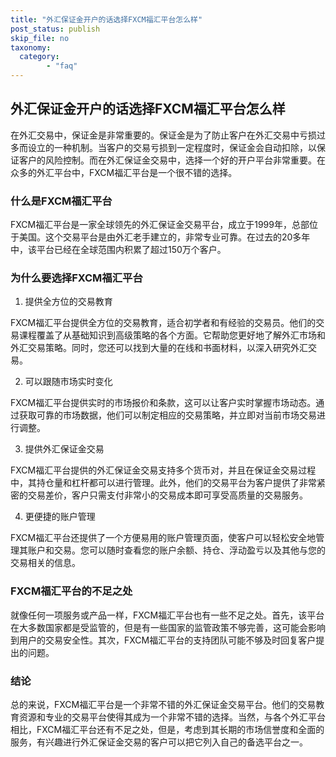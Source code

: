 ```yaml
---
title: "外汇保证金开户的话选择FXCM福汇平台怎么样"
post_status: publish
skip_file: no
taxonomy:
  category:
        - "faq"
---
```


## 外汇保证金开户的话选择FXCM福汇平台怎么样

在外汇交易中，保证金是非常重要的。保证金是为了防止客户在外汇交易中亏损过多而设立的一种机制。当客户的交易亏损到一定程度时，保证金会自动扣除，以保证客户的风险控制。而在外汇保证金交易中，选择一个好的开户平台非常重要。在众多的外汇平台中，FXCM福汇平台是一个很不错的选择。

### 什么是FXCM福汇平台

FXCM福汇平台是一家全球领先的外汇保证金交易平台，成立于1999年，总部位于美国。这个交易平台是由外汇老手建立的，非常专业可靠。在过去的20多年中，该平台已经在全球范围内积累了超过150万个客户。

### 为什么要选择FXCM福汇平台

1. 提供全方位的交易教育

FXCM福汇平台提供全方位的交易教育，适合初学者和有经验的交易员。他们的交易课程覆盖了从基础知识到高级策略的各个方面。它帮助您更好地了解外汇市场和外汇交易策略。同时，您还可以找到大量的在线和书面材料，以深入研究外汇交易。

2. 可以跟随市场实时变化

FXCM福汇平台提供实时的市场报价和条款，这可以让客户实时掌握市场动态。通过获取可靠的市场数据，他们可以制定相应的交易策略，并立即对当前市场交易进行调整。

3. 提供外汇保证金交易

FXCM福汇平台提供的外汇保证金交易支持多个货币对，并且在保证金交易过程中，其持仓量和杠杆都可以进行管理。此外，他们的交易平台为客户提供了非常紧密的交易差价，客户只需支付非常小的交易成本即可享受高质量的交易服务。

4. 更便捷的账户管理

FXCM福汇平台还提供了一个方便易用的账户管理页面，使客户可以轻松安全地管理其账户和交易。您可以随时查看您的账户余额、持仓、浮动盈亏以及其他与您的交易相关的信息。

### FXCM福汇平台的不足之处

就像任何一项服务或产品一样，FXCM福汇平台也有一些不足之处。首先，该平台在大多数国家都是受监管的，但是有一些国家的监管政策不够完善，这可能会影响到用户的交易安全性。其次，FXCM福汇平台的支持团队可能不够及时回复客户提出的问题。

### 结论

总的来说，FXCM福汇平台是一个非常不错的外汇保证金交易平台。他们的交易教育资源和专业的交易平台使得其成为一个非常不错的选择。当然，与各个外汇平台相比，FXCM福汇平台还有不足之处，但是，考虑到其长期的市场信誉度和全面的服务，有兴趣进行外汇保证金交易的客户可以把它列入自己的备选平台之一。
